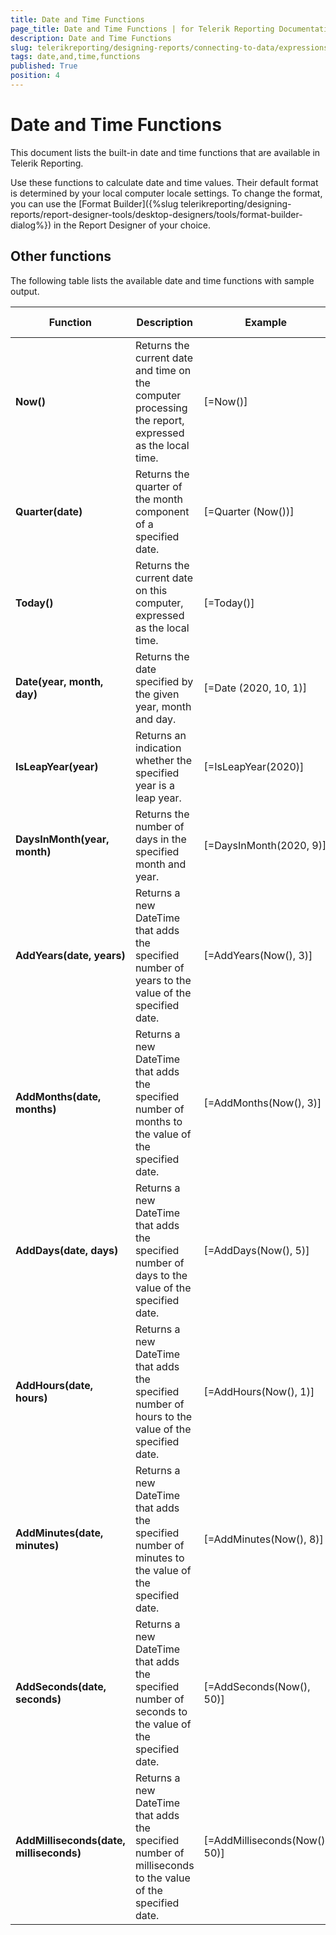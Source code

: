 ```yaml
---
title: Date and Time Functions
page_title: Date and Time Functions | for Telerik Reporting Documentation
description: Date and Time Functions
slug: telerikreporting/designing-reports/connecting-to-data/expressions/expressions-reference/functions/date-and-time-functions
tags: date,and,time,functions
published: True
position: 4
---
```


# Date and Time Functions



This document lists the built-in date and time functions that are available in Telerik Reporting.       

Use these functions to calculate date and time values. Their default format is determined by your local computer locale settings. To change the format, you can       use the [Format Builder]({%slug telerikreporting/designing-reports/report-designer-tools/desktop-designers/tools/format-builder-dialog%}) in the Report Designer of your choice.

## Other functions

The following table lists the available date and time functions with sample output.         


| Function | Description | Example | Sample Output |
| ------ | ------ | ------ | ------ |
| __Now()__ |Returns the current date and time on the computer processing the report, expressed as the local time.| [=Now()]|24-Sep-20 11:10|
| __Quarter(date)__ |Returns the quarter of the month component of a specified date.| [=Quarter (Now())]|3|
| __Today()__ |Returns the current date on this computer, expressed as the local time.| [=Today()]|24-Sep-20|
| __Date(year, month, day)__ |Returns the date specified by the given year, month and day.| [=Date (2020, 10, 1)]|01-Oct-20|
| __IsLeapYear(year)__ |Returns an indication whether the specified year is a leap year.| [=IsLeapYear(2020)]|True|
| __DaysInMonth(year, month)__ |Returns the number of days in the specified month and year.| [=DaysInMonth(2020, 9)]|30|
| __AddYears(date, years)__ |Returns a new DateTime that adds the specified number of years to the value of the specified date.| [=AddYears(Now(), 3)]|24-Sep-23|
| __AddMonths(date, months)__ |Returns a new DateTime that adds the specified number of months to the value of the specified date.| [=AddMonths(Now(), 3)]|24-Dec-20|
| __AddDays(date, days)__ |Returns a new DateTime that adds the specified number of days to the value of the specified date.| [=AddDays(Now(), 5)]|29-Sep-20|
| __AddHours(date, hours)__ |Returns a new DateTime that adds the specified number of hours to the value of the specified date.| [=AddHours(Now(), 1)]|24-Sep-20 12:52|
| __AddMinutes(date, minutes)__ |Returns a new DateTime that adds the specified number of minutes to the value of the specified date.| [=AddMinutes(Now(), 8)]|24-Sep-20 12:01|
| __AddSeconds(date, seconds)__ |Returns a new DateTime that adds the specified number of seconds to the value of the specified date.| [=AddSeconds(Now(), 50)]|24-Sep-20 11:55:48|
| __AddMilliseconds(date, milliseconds)__ |Returns a new DateTime that adds the specified number of milliseconds to the value of the specified date.| [=AddMilliseconds(Now(), 50)]|24-Sep-20 11:57:1|




